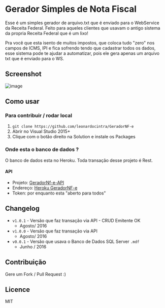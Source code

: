 # Gerador Simples de Nota Fiscal
Esse é um simples gerador de arquivo.txt que é enviado para o WebService da Receita Federal. Feito para aqueles clientes que usavam o antigo sistema da propria Receita Federal que é um lixo!

Pra você que esta isento de muitos impostos, que coloca tudo "zero" nos campos de ICMS, IPI e fica sofrendo tendo que cadastrar todos os dados, esse sistema pode te ajudar a automatizar, pois ele gera apenas um arquivo txt que é enviado para o WS.

## Screenshot
![image](https://cloud.githubusercontent.com/assets/5832193/17415165/fb2cec2c-5a5e-11e6-9f91-9701bd9d7daf.png)


## Como usar

### Para contribuir / rodar local

  1. `git clone https://github.com/leonardocintra/GeradorNF-e`
  2. Abrir no Visual Studio 2015+
  3. Clique com o botão direito na Solution e instale os Packages


### Onde esta o banco de dados ?

O banco de dados esta no Heroku. Toda transação desse projeto é Rest.

#### API
- Projeto: [GeradorNf-e-API](https://github.com/leonardocintra/GeradorNf-e-API)
- Endereço: [Heroku GeradorNF-e](https://geradornf-prod.herokuapp.com/)
- Token: por enquanto esta "aberto para todos"


## Changelog
 - `v1.0.1` - Versão que faz transação via API - CRUD Emitente OK
	- Agosto/ 2016
 - `v1.0.0` - Versão que faz transação via API
	- Agosto/ 2016
 - `v0.0.1` - Versão que usava o Banco de Dados SQL Server `.mdf`
    - Junho / 2016

## Contribuição
Gere um Fork / Pull Request :)

## Licence
MIT

